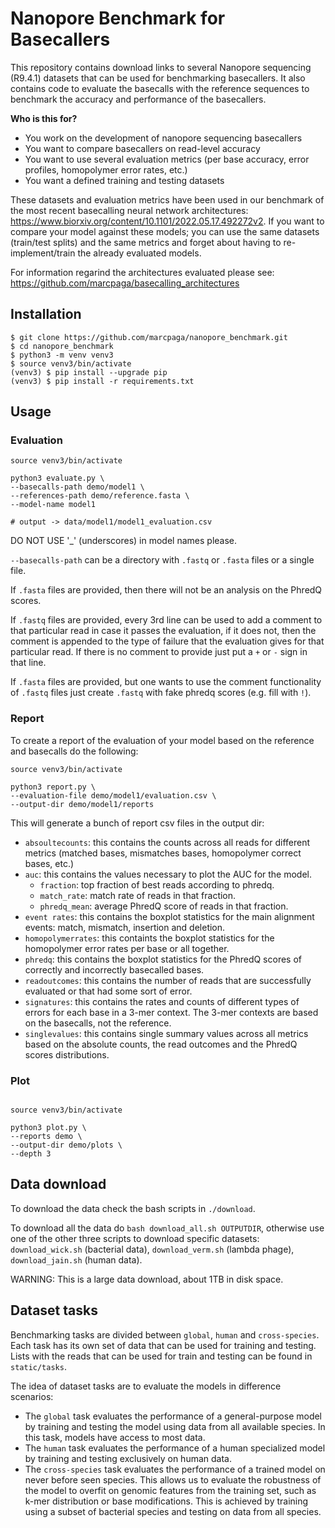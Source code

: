 # Nanopore Benchmark for Basecallers

This repository contains download links to several Nanopore sequencing (R9.4.1) datasets that can be used for benchmarking basecallers. It also contains code to evaluate the basecalls with the reference sequences to benchmark the accuracy and performance of the basecallers. 

**Who is this for?**
- You work on the development of nanopore sequencing basecallers
- You want to compare basecallers on read-level accuracy
- You want to use several evaluation metrics (per base accuracy, error profiles, homopolymer error rates, etc.)
- You want a defined training and testing datasets

These datasets and evaluation metrics have been used in our benchmark of the most recent basecalling neural network architectures: https://www.biorxiv.org/content/10.1101/2022.05.17.492272v2. If you want to compare your model against these models; you can use the same datasets (train/test splits) and the same metrics and forget about having to re-implement/train the already evaluated models.

For information regarind the architectures evaluated please see: https://github.com/marcpaga/basecalling_architectures

## Installation

```
$ git clone https://github.com/marcpaga/nanopore_benchmark.git 
$ cd nanopore_benchmark
$ python3 -m venv venv3
$ source venv3/bin/activate
(venv3) $ pip install --upgrade pip
(venv3) $ pip install -r requirements.txt
```

## Usage

### Evaluation

```
source venv3/bin/activate

python3 evaluate.py \
--basecalls-path demo/model1 \
--references-path demo/reference.fasta \
--model-name model1

# output -> data/model1/model1_evaluation.csv
```

DO NOT USE '_' (underscores) in model names please.

`--basecalls-path` can be a directory with `.fastq` or `.fasta` files or a single file. 

If `.fasta` files are provided, then there will not be an analysis on the PhredQ scores.

If `.fastq` files are provided, every 3rd line can be used to add a comment to that particular read in case it passes the evaluation, if it does not, then the comment is appended to the type of failure that the evaluation gives for that particular read. If there is no comment to provide just put a `+` or `-` sign in that line.

If `.fasta` files are provided, but one wants to use the comment functionality of `.fastq` files just create `.fastq` with fake phredq scores (e.g. fill with `!`).


### Report

To create a report of the evaluation of your model based on the reference and basecalls do the following:

```
source venv3/bin/activate

python3 report.py \
--evaluation-file demo/model1/evaluation.csv \
--output-dir demo/model1/reports

```

This will generate a bunch of report csv files in the output dir:
- `absoultecounts`: this contains the counts across all reads for different metrics (matched bases, mismatches bases, homopolymer correct bases, etc.)
- `auc`: this contains the values necessary to plot the AUC for the model. 
    - `fraction`: top fraction of best reads according to phredq.
    - `match_rate`: match rate of reads in that fraction.
    - `phredq_mean`: average PhredQ score of reads in that fraction.
- `event rates`: this contains the boxplot statistics for the main alignment events: match, mismatch, insertion and deletion.
- `homopolymerrates`: this containts the boxplot statistics for the homopolymer error rates per base or all together.
- `phredq`: this contains the boxplot statistics for the PhredQ scores of correctly and incorrectly basecalled bases.
- `readoutcomes`: this contains the number of reads that are successfully evaluated or that had some sort of error.
- `signatures`: this contains the rates and counts of different types of errors for each base in a 3-mer context. The 3-mer contexts are based on the basecalls, not the reference.
- `singlevalues`: this contains single summary values across all metrics based on the absolute counts, the read outcomes and the PhredQ scores distributions.

### Plot

```

source venv3/bin/activate

python3 plot.py \
--reports demo \
--output-dir demo/plots \
--depth 3

```

## Data download

To download the data check the bash scripts in `./download`.

To download all the data do `bash download_all.sh OUTPUTDIR`, otherwise use one of the other three scripts to download specific datasets: `download_wick.sh` (bacterial data), `download_verm.sh` (lambda phage), `download_jain.sh` (human data). 

WARNING: This is a large data download, about 1TB in disk space.

## Dataset tasks

Benchmarking tasks are divided between `global`, `human` and `cross-species`. Each task has its own set of data that can be used for training and testing. Lists with the reads that can be used for train and testing can be found in `static/tasks`.

The idea of dataset tasks are to evaluate the models in difference scenarios:

- The `global` task evaluates the performance of a general-purpose model by training and testing the model using data from all available species. In this task, models have access to most data. 
- The `human` task  evaluates the performance of a human specialized model by training and testing exclusively on human data. 
- The `cross-species` task evaluates the performance of a trained model on never before seen species. This allows us to evaluate the robustness of the model to overfit on genomic features from the training set, such as k-mer distribution or base modifications. This is achieved by training using a subset of bacterial species and testing on data from all species.
